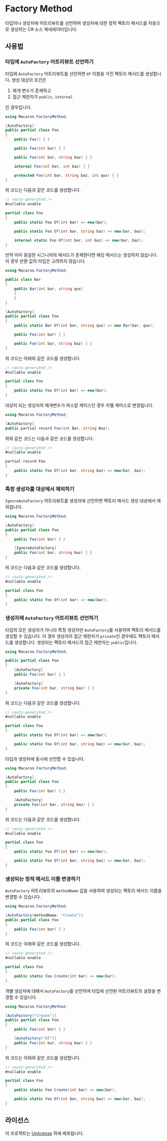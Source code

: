 # Factory Method

타입이나 생성자에 어트리뷰트를 선언하여 생성자에 대한 정적 팩토리 메서드를 자동으로 생성하는 C# 소스 제네레이터입니다.

## 사용법

### 타입에 `AutoFactory` 어트리뷰트 선언하기

타입에 `AutoFactory` 어트리뷰트를 선언하면 `Of` 이름을 가진 팩토리 메서드를 생성합니다. 생성 대상의 조건은

1. 매개 변수가 존재하고
2. 접근 제한자가 `public`, `internal`

인 경우입니다.

```csharp
using Macaron.FactoryMethod;

[AutoFactory]
public partial class Foo
{
    public Foo() { }

    public Foo(int bar) { }

    public Foo(int bar, string baz) { }

    internal Foo(int bar, int baz) { }

    protected Foo(int bar, string baz, int qux) { }
}
```

위 코드는 다음과 같은 코드를 생성합니다.

```csharp
// <auto-generated />
#nullable enable

partial class Foo
{
    public static Foo Of(int bar) => new(bar);

    public static Foo Of(int bar, string baz) => new(bar, baz);

    internal static Foo Of(int bar, int baz) => new(bar, baz);
}
```

만약 이미 동일한 시그니처의 메서드가 존재한다면 해당 메서드는 생성하지 않습니다. 이 경우 반환 값의 타입은 고려하지 않습니다.

```csharp
using Macaron.FactoryMethod;

public class Bar
{
    public Bar(int bar, string qux)
    {
    }
}

[AutoFactory]
public partial class Foo
{
    public static Bar Of(int bar, string qux) => new Bar(bar, qux);

    public Foo(int bar) { }

    public Foo(int bar, string baz) { }
}
```

위 코드는 아래와 같은 코드를 생성합니다.

```csharp
// <auto-generated />
#nullable enable

partial class Foo
{
    public static Foo Of(int bar) => new(bar);
}
```

대상이 되는 생성자의 매개변수가 파스칼 케이스인 경우 카멜 케이스로 변경됩니다.

```csharp
using Macaron.FactoryMethod;

[AutoFactory]
public partial record Foo(int Bar, string Baz);
```

위와 같은 코드는 다음과 같은 코드를 생성합니다.

```csharp
// <auto-generated />
#nullable enable

partial record Foo
{
    public static Foo Of(int bar, string baz) => new(bar, baz);
}
```

### 특정 생성자를 대상에서 제외하기

`IgnoreAutoFactory` 어트리뷰트를 생성자에 선언하면 팩토리 메서드 생성 대상에서 제외됩니다.

```csharp
using Macaron.FactoryMethod;

[AutoFactory]
public partial class Foo
{
    public Foo(int bar) { }

    [IgnoreAutoFactory]
    public Foo(int bar, string baz) { }
}
```

위 코드는 다음과 같은 코드를 생성합니다.

```csharp
// <auto-generated />
#nullable enable

partial class Foo
{
    public static Foo Of(int bar) => new(bar);
}
```

### 생성자에 `AutoFactory` 어트리뷰트 선언하기

타입의 모든 생성자가 아니라 특정 생성자만 `AutoFactory`를 사용하여 팩토리 메서드를 생성할 수 있습니다. 이 경우 생성자의 접근 제한자가 `private`인 경우에도 팩토리 메서드를 생성합니다. 생성되는 팩토리 메서드의 접근 제한자는 `public`입니다.

```csharp
using Macaron.FactoryMethod;

public partial class Foo
{
    [AutoFactory]
    public Foo(int bar) { }

    [AutoFactory]
    private Foo(int bar, string baz) { }
}
```

위 코드는 다음과 같은 코드를 생성합니다.

```csharp
// <auto-generated />
#nullable enable

partial class Foo
{
    public static Foo Of(int bar) => new(bar);

    public static Foo Of(int bar, string baz) => new(bar, baz);
}
```

타입과 생성자에 동시에 선언할 수 있습니다.

```csharp
using Macaron.FactoryMethod;

[AutoFactory]
public partial class Foo
{
    public Foo(int bar) { }

    [AutoFactory]
    private Foo(int bar, string baz) { }
}
```

위 코드는 다음과 같은 코드를 생성합니다.

```csharp
// <auto-generated />
#nullable enable

partial class Foo
{
    public static Foo Of(int bar) => new(bar);

    public static Foo Of(int bar, string baz) => new(bar, baz);
}
```

### 생성되는 정적 메서드 이름 변경하기

`AutoFactory` 어트리뷰트의 `methodName` 값을 사용하여 생성되는 팩토리 메서드 이름을 변경할 수 있습니다.

```csharp
using Macaron.FactoryMethod;

[AutoFactory(methodName: "Create")]
public partial class Foo
{
    public Foo(int bar) { }
}
```

위 코드는 아래와 같은 코드를 생성합니다.

```csharp
// <auto-generated />
#nullable enable

partial class Foo
{
    public static Foo Create(int bar) => new(bar);
}
```

개별 생성자에 대해서 `AutoFactory`를 선언하여 타입에 선언된 어트리뷰트의 설정을 변경할 수 있습니다.

```csharp
using Macaron.FactoryMethod;

[AutoFactory("Create")]
public partial class Foo
{
    public Foo(int bar) { }

    [AutoFactory("Of")]
    public Foo(int bar, string baz) { }
}
```

위 코드는 아래와 같은 코드를 생성합니다.

```csharp
// <auto-generated />
#nullable enable

partial class Foo
{
    public static Foo Create(int bar) => new(bar);

    public static Foo Of(int bar, string baz) => new(bar, baz);
}
```

## 라이선스

이 프로젝트는 [Unlicense](LICENSE) 하에 배포됩니다.
